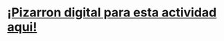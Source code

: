 # [¡Pizarron digital para esta actividad aqui!](https://www.canva.com/design/DAGRVvEHtyU/rUYHqWT6QmbBWE7BXAQD4g/view?utm_content=DAGRVvEHtyU&utm_campaign=designshare&utm_medium=link&utm_source=editor)

